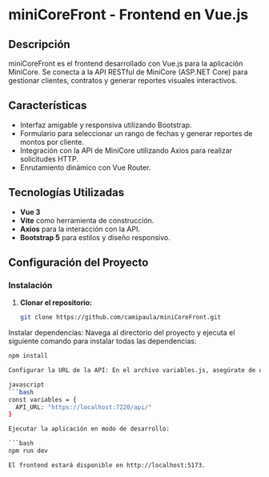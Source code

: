 # miniCoreFront - Frontend en Vue.js

## Descripción
miniCoreFront es el frontend desarrollado con Vue.js para la aplicación MiniCore. Se conecta a la API RESTful de MiniCore (ASP.NET Core) para gestionar clientes, contratos y generar reportes visuales interactivos.

## Características
- Interfaz amigable y responsiva utilizando Bootstrap.
- Formulario para seleccionar un rango de fechas y generar reportes de montos por cliente.
- Integración con la API de MiniCore utilizando Axios para realizar solicitudes HTTP.
- Enrutamiento dinámico con Vue Router.

## Tecnologías Utilizadas
- **Vue 3**
- **Vite** como herramienta de construcción.
- **Axios** para la interacción con la API.
- **Bootstrap 5** para estilos y diseño responsivo.

## Configuración del Proyecto

### Instalación

1. **Clonar el repositorio:**
   ```bash
   git clone https://github.com/camipaula/miniCoreFront.git
   
Instalar dependencias: Navega al directorio del proyecto y ejecuta el siguiente comando para instalar todas las dependencias:


   ```bash
   npm install

Configurar la URL de la API: En el archivo variables.js, asegúrate de que la URL de la API apunte correctamente al backend:

javascript
   ```bash
   const variables = {
     API_URL: "https://localhost:7220/api/"
   }

Ejecutar la aplicación en modo de desarrollo:

   ```bash
   npm run dev

El frontend estará disponible en http://localhost:5173.

